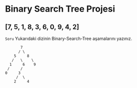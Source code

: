 # Binary Search Tree Projesi

## [7, 5, 1, 8, 3, 6, 0, 9, 4, 2] 

`Soru` Yukarıdaki dizinin Binary-Search-Tree aşamalarını yazınız.

           7
          / \
        5     8 
       /   \    \
      1     6    9
     /     /
    0     3
         /  \
        2     4 